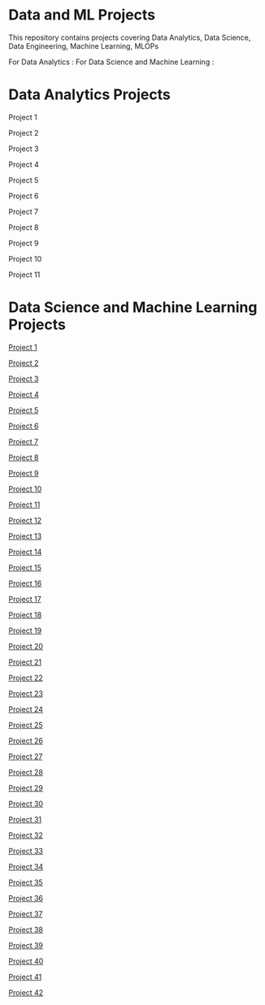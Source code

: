 # Data and ML Projects
This repository contains projects covering Data Analytics, Data Science, Data Engineering, Machine Learning, MLOPs

For Data Analytics : 
For Data Science and Machine Learning :  

# Data Analytics Projects 

Project 1

Project 2

Project 3

Project 4

Project 5

Project 6

Project 7

Project 8

Project 9

Project 10

Project 11

# Data Science and Machine Learning Projects

[Project 1](https://medium.datadriveninvestor.com/day-21-60-days-of-data-science-and-machine-learning-series-b0feb6ba71f4)

[Project 2](https://medium.com/coders-mojo/day-28-60-days-of-data-science-and-machine-learning-series-ee7e4f3b6b46)

[Project 3](https://medium.com/coders-mojo/day-29-60-days-of-data-science-and-machine-learning-series-a31184450ce5)

[Project 4](https://medium.com/coders-mojo/day-30-60-days-of-data-science-and-machine-learning-series-823fa9447928)

[Project 5](https://medium.datadriveninvestor.com/recurrent-neural-network-with-keras-b5b5f6fe5187)

[Project 6](https://medium.datadriveninvestor.com/clustering-geolocation-data-in-python-using-dbscan-and-k-means-3705d9f44522)

[Project 7](https://medium.datadriveninvestor.com/facial-expression-recognition-using-keras-cbdd661a0a54)

[Project 8](https://medium.datadriveninvestor.com/hyperparameter-tuning-with-keras-tuner-3a609d3fd85b)

[Project 9](https://medium.datadriveninvestor.com/custom-layers-in-keras-de5f793217aa)

[Project 10](https://medium.datadriveninvestor.com/build-machine-learning-pipelines-with-code-part-1-bd3ed7152124)

[Project 11](https://medium.datadriveninvestor.com/read-and-process-large-datasets-within-seconds-part-1-b4b12c261b2c)

[Project 12](https://medium.datadriveninvestor.com/analyzing-video-using-python-opencv-and-numpy-5471cab200c4)

[Project 13](https://medium.datadriveninvestor.com/day-27-60-days-of-data-science-and-machine-learning-series-4c4b7fe6af7)

[Project 14](https://medium.com/coders-mojo/day-31-60-days-of-data-science-and-machine-learning-series-7c211301bab0)

[Project 15](https://medium.com/coders-mojo/day-32-60-days-of-data-science-and-machine-learning-series-c4a1205d37ff)

[Project 16](https://medium.com/coders-mojo/day-33-60-days-of-data-science-and-machine-learning-series-79830d11b365)

[Project 17](https://medium.com/coders-mojo/day-34-60-days-of-data-science-and-machine-learning-series-420df19d1ec0)

[Project 18](https://medium.com/coders-mojo/day-35-60-days-of-data-science-and-machine-learning-series-63819382660)

[Project 19](https://medium.com/coders-mojo/day-36-60-days-of-data-science-and-machine-learning-series-7219a2bf77fc)

[Project 20](https://medium.com/coders-mojo/day-38-60-days-of-data-science-and-machine-learning-series-6f9175b0d12)

[Project 21](https://medium.com/coders-mojo/day-39-60-days-of-data-science-and-machine-learning-series-95af4ac9ac68)

[Project 22](https://medium.com/coders-mojo/day-40-60-days-of-data-science-and-machine-learning-series-2f1214969836)

[Project 23](https://medium.com/coders-mojo/day-41-60-days-of-data-science-and-machine-learning-series-d0b6649587c9)

[Project 24](https://medium.com/coders-mojo/day-42-60-days-of-data-science-and-machine-learning-series-d82a53d13cf7)

[Project 25](https://medium.com/coders-mojo/day-43-60-days-of-data-science-and-machine-learning-series-299818452cea)

[Project 26](https://medium.com/coders-mojo/day-44-60-days-of-data-science-and-machine-learning-series-eee5568c4e97)

[Project 27](https://medium.com/coders-mojo/day-45-60-days-of-data-science-and-machine-learning-series-241136b9412e)

[Project 28](https://medium.com/coders-mojo/day-46-60-days-of-data-science-and-machine-learning-series-c7bbbb6750b2)

[Project 29](https://medium.com/coders-mojo/day-47-60-days-of-data-science-and-machine-learning-series-919df5d831db)

[Project 30](https://medium.com/coders-mojo/day-48-60-days-of-data-science-and-machine-learning-series-b22b0c9bf384)

[Project 31](https://medium.com/coders-mojo/day-49-60-days-of-data-science-and-machine-learning-series-311ab1d62bc2)

[Project 32](https://medium.com/coders-mojo/day-50-60-days-of-data-science-and-machine-learning-series-33a30369d91a)

[Project 33](https://medium.com/coders-mojo/day-51-60-days-of-data-science-and-machine-learning-series-b82a72fd1bd4)

[Project 34](https://medium.com/coders-mojo/day-52-60-days-of-data-science-and-machine-learning-series-4e7788c3245e)

[Project 35](https://medium.com/coders-mojo/day-53-60-days-of-data-science-and-machine-learning-series-d42724810a11)

[Project 36](https://medium.com/coders-mojo/day-54-60-days-of-data-science-and-machine-learning-series-86491f964a0e)

[Project 37](https://medium.com/coders-mojo/day-55-60-days-of-data-science-and-machine-learning-series-7393ff714992)

[Project 38](https://medium.com/coders-mojo/day-56-60-days-of-data-science-and-machine-learning-series-71774a7fe5a1)

[Project 39](https://medium.com/coders-mojo/day-57-60-days-of-data-science-and-machine-learning-series-43f3a687603c)

[Project 40](https://medium.com/coders-mojo/day-58-60-days-of-data-science-and-machine-learning-series-2df3f4e03a55)

[Project 41](https://medium.com/coders-mojo/day-59-60-days-of-data-science-and-machine-learning-series-3786d513fcbd)

[Project 42](https://medium.com/coders-mojo/day-60-60-days-of-data-science-and-machine-learning-series-29f72bd88c8c)
